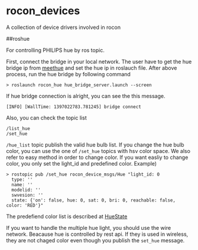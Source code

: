rocon_devices
=============

A collection of device drivers involved in rocon

##roshue

For controlling PHILIPS hue by ros topic.

First, connect the bridge in your local network. The user have to get the hue bridge ip from [meethue](https://www.meethue.com/api/nupnp) and set the hue ip in roslauch file.
After above process, run the hue bridge by following command
```
> roslaunch rocon_hue hue_bridge_server.launch --screen
```

If hue bridge connection is alright, you can see the this message.

```
[INFO] [WallTime: 1397022783.781245] bridge connect
```

Also, you can check the topic list

```
/list_hue
/set_hue
```
```/hue_list``` topic publish the valid hue bulb list. If you change the hue bulb color, you can use the one of ```/set_hue``` topics with hsv color space. We also refer to easy method in order to change color. If you want easliy to change color, you only set the light_id and predefined color. 
Example)
```
> rostopic pub /set_hue rocon_device_msgs/Hue "light_id: 0
  type: ''
  name: ''
  modelid: ''
  swvesion: ''
  state: {'on': false, hue: 0, sat: 0, bri: 0, reachable: false, color: 'RED'}"
```

The predefiend color list is described at [HueState](https://github.com/robotics-in-concert/rocon_msgs/blob/indigo/rocon_device_msgs/msg/HueState.msg)

If you want to handle the multiple hue light, you should use the wire network. Beacause hue is controlled by rest api. If they is used in wireless, they are not chaged color even though you publish the ```set_hue``` message.

